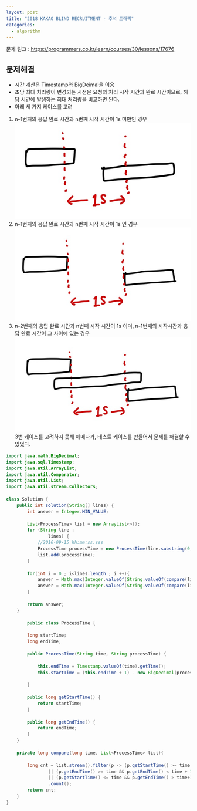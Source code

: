 ```yaml
---
layout: post
title: "2018 KAKAO BLIND RECRUITMENT - 추석 트래픽"
categories:
  - algorithm
---
```


문제 링크 : <https://programmers.co.kr/learn/courses/30/lessons/17676>

## 문제해결
* 시간 계산은 Timestamp와 BigDeimal을 이용
* 초당 최대 처리량이 변경되는 시점은 요청의 처리 시작 시간과 완료 시간이므로, 해당 시간에 발생하는 최대 처리량을 비교하면 된다.
* 아래 세 가지 케이스를 고려 
1. n-1번째의 응답 완료 시간과 n번째 시작 시간이 1s 미만인 경우   
![texture theme preview](/img/201225_case1.png)   
2. n-1번째의 응답 완료 시간과 n번째 시작 시간이 1s 인 경우   
![texture theme preview](/img/201225_case2.png)   
3. n-2번째의 응답 완료 시간과 n번째 시작 시간이 1s 이며, n-1번째의 시작시간과 응답 완료 시간이 그 사이에 있는 경우   
![texture theme preview](/img/201225_case3.png)   
3번 케이스를 고려하지 못해 헤메다가, 테스트 케이스를 만들어서 문제를 해결할 수 있었다.

```java
import java.math.BigDecimal;
import java.sql.Timestamp;
import java.util.ArrayList;
import java.util.Comparator;
import java.util.List;
import java.util.stream.Collectors;

class Solution {
    public int solution(String[] lines) {
        int answer = Integer.MIN_VALUE;

        List<ProcessTime> list = new ArrayList<>();
        for (String line :
                lines) {
            //2016-09-15 hh:mm:ss.sss
            ProcessTime processTime = new ProcessTime(line.substring(0, 23), line.split(" ")[2]);
            list.add(processTime);
        }

        for(int i = 0 ; i<lines.length ; i ++){
            answer = Math.max(Integer.valueOf(String.valueOf(compare(list.get(i).getStartTime(), list))),answer);
            answer = Math.max(Integer.valueOf(String.valueOf(compare(list.get(i).getEndTime(), list))),answer);
        }

        return answer;
    }

        public class ProcessTime {

        long startTime;
        long endTime;

        public ProcessTime(String time, String processTime) {

            this.endTime = Timestamp.valueOf(time).getTime();
            this.startTime = (this.endTime + 1) - new BigDecimal(processTime.substring(0, processTime.length() - 1)).movePointRight(3).longValue();

        }

        public long getStartTime() {
            return startTime;
        }

        public long getEndTime() {
            return endTime;
        }
    }

    private long compare(long time, List<ProcessTime> list){

        long cnt = list.stream().filter(p -> (p.getStartTime() >= time && p.getStartTime() < time+1000)
                || (p.getEndTime() >= time && p.getEndTime() < time + 1000)
                || (p.getStartTime() <= time && p.getEndTime() > time+1000))
                .count();
        return cnt;
    }
}
```
